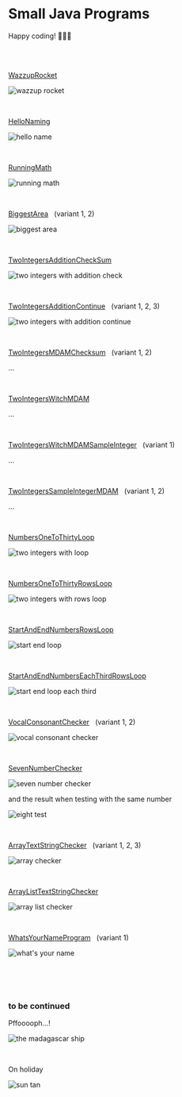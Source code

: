 # Small Java Programs

Happy coding! 🌴🐧🤓

<br>
<br>

[WazzupRocket](https://github.com/evajavadev/SmallJavaPrograms/blob/master/WazzupRocket.java)

![wazzup rocket](/images/wazzuprocket.jpg)

<br>

[HelloNaming](https://github.com/evajavadev/SmallJavaPrograms/blob/master/Task01_HelloNaming.java)

![hello name](/images/task01naming.jpg)

<br>

[RunningMath](https://github.com/evajavadev/SmallJavaPrograms/blob/master/Task02_RunningMath.java)

![running math](/images/task02runningmath.jpg)

<br>

[BiggestArea](https://github.com/evajavadev/SmallJavaPrograms/blob/master/Task03_BiggestArea.java) &nbsp; (variant 1, 2)

![biggest area](/images/task03biggestarea.jpg)

<br>

[TwoIntegersAdditionCheckSum](https://github.com/evajavadev/SmallJavaPrograms/blob/master/Task04_ArithmeticsSchool/Ovning1_TwoIntegersAdditionCheckSum.java)

![two integers with addition check](/images/ovning1addition.jpg)

<br>

[TwoIntegersAdditionContinue](https://github.com/evajavadev/SmallJavaPrograms/blob/master/Task04_ArithmeticsSchool/Ovning2_TwoIntegersAdditionContinue.java) &nbsp; (variant 1, 2, 3)

![two integers with addition continue](/images/ovning2additioncontinue.jpg)

<br>

[TwoIntegersMDAMChecksum](https://github.com/evajavadev/SmallJavaPrograms/blob/master/x.java) &nbsp; (variant 1, 2)

...

<br>

[TwoIntegersWitchMDAM](https://github.com/evajavadev/SmallJavaPrograms/blob/master/x.java)

...

<br>

[TwoIntegersWitchMDAMSampleInteger](https://github.com/evajavadev/SmallJavaPrograms/blob/master/x.java) &nbsp; (variant 1)

...

<br>

[TwoIntegersSampleIntegerMDAM](https://github.com/evajavadev/SmallJavaPrograms/blob/master/x.java) &nbsp; (variant 1, 2)

...

<br>

[NumbersOneToThirtyLoop](https://github.com/evajavadev/SmallJavaPrograms/blob/master/Task05_IntegerSequences/Ovning1_NumbersOneToThirtyLoop.java)

![two integers with loop](/images/task05ovn1numberonethirtyloop.jpg)

<br>

[NumbersOneToThirtyRowsLoop](https://github.com/evajavadev/SmallJavaPrograms/blob/master/Task05_IntegerSequences/Ovning2_NumbersOneToThirtyInRowsLoop.java)

![two integers with rows loop](/images/task05ovn2numbersrowsloop.jpg)

<br>

[StartAndEndNumbersRowsLoop](https://github.com/evajavadev/SmallJavaPrograms/blob/master/Task06_StartAndStopLoops/Ovning1_BeginningAndEndNumbersRowsLoop.java)

![start end loop](/images/task06ovn1beginandendloop.jpg)

<br>

[StartAndEndNumbersEachThirdRowsLoop](https://github.com/evajavadev/SmallJavaPrograms/blob/master/Task06_StartAndStopLoops/Ovning2_BeginningAndEndNumbersEachThirdRowsLoop.java)

![start end loop each third](/images/task06ovn2beginendeachthirdloop.jpg)

<br>

[VocalConsonantChecker](https://github.com/evajavadev/SmallJavaPrograms/blob/master/Task07_VocalConsonantChecker/Task07_VocalConsonantChecker.java) &nbsp; (variant 1, 2)

![vocal consonant checker](/images/task07vocalconsonantchecker.jpg)

<br>

[SevenNumberChecker](https://github.com/evajavadev/SmallJavaPrograms/blob/master/Task08_SevenNumberChecker/Task08_SevenNumberChecker.java)

![seven number checker](/images/task08sevennumberchecker.jpg)

and the result when testing with the same number

![eight test](/images/task08eighttest.jpg)

<br>

[ArrayTextStringChecker](https://github.com/evajavadev/SmallJavaPrograms/blob/master/Task09_ArrayTextStringChecker.java) &nbsp; (variant 1, 2, 3)

![array checker](/images/task09stringchecker.jpg) 

<br>

[ArrayListTextStringChecker](https://github.com/evajavadev/SmallJavaPrograms/blob/master/Task10_ArrayListTextStringChecker.java)

![array list checker](/images/task10arraylistchecker.jpg)  

<br>

[WhatsYourNameProgram](https://github.com/evajavadev/SmallJavaPrograms/blob/master/Task11_WhatsYourNameProgram) &nbsp; (variant 1)

![what's your name](/images/task11yourname.jpg)  

<br>
<br>
<br>

### to be continued

Pffooooph...! 

![the madagascar ship](/images/pffooooph.jpg) 

<br>
 
On holiday 

![sun tan](/images/madagascarholidays.jpg) 
 